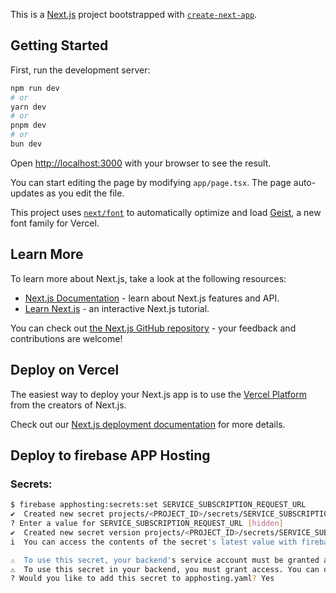 This is a [Next.js](https://nextjs.org) project bootstrapped with [`create-next-app`](https://nextjs.org/docs/app/api-reference/cli/create-next-app).

## Getting Started

First, run the development server:

```bash
npm run dev
# or
yarn dev
# or
pnpm dev
# or
bun dev
```

Open [http://localhost:3000](http://localhost:3000) with your browser to see the result.

You can start editing the page by modifying `app/page.tsx`. The page auto-updates as you edit the file.

This project uses [`next/font`](https://nextjs.org/docs/app/building-your-application/optimizing/fonts) to automatically optimize and load [Geist](https://vercel.com/font), a new font family for Vercel.

## Learn More

To learn more about Next.js, take a look at the following resources:

- [Next.js Documentation](https://nextjs.org/docs) - learn about Next.js features and API.
- [Learn Next.js](https://nextjs.org/learn) - an interactive Next.js tutorial.

You can check out [the Next.js GitHub repository](https://github.com/vercel/next.js) - your feedback and contributions are welcome!

## Deploy on Vercel

The easiest way to deploy your Next.js app is to use the [Vercel Platform](https://vercel.com/new?utm_medium=default-template&filter=next.js&utm_source=create-next-app&utm_campaign=create-next-app-readme) from the creators of Next.js.

Check out our [Next.js deployment documentation](https://nextjs.org/docs/app/building-your-application/deploying) for more details.


## Deploy to firebase APP Hosting

### Secrets:

```bash
$ firebase apphosting:secrets:set SERVICE_SUBSCRIPTION_REQUEST_URL
✔  Created new secret projects/<PROJECT_ID>/secrets/SERVICE_SUBSCRIPTION_REQUEST_URL
? Enter a value for SERVICE_SUBSCRIPTION_REQUEST_URL [hidden]
✔  Created new secret version projects/<PROJECT_ID>/secrets/SERVICE_SUBSCRIPTION_REQUEST_URL/versions/1
i  You can access the contents of the secret's latest value with firebase apphosting:secrets:access SERVICE_SUBSCRIPTION_REQUEST_URL

⚠  To use this secret, your backend's service account must be granted access.It does not look like you have a backend yet. After creating a backend, grant access with firebase apphosting:secrets:grantaccess
⚠  To use this secret in your backend, you must grant access. You can do so in the future with firebase apphosting:secrets:grantaccess
? Would you like to add this secret to apphosting.yaml? Yes

```